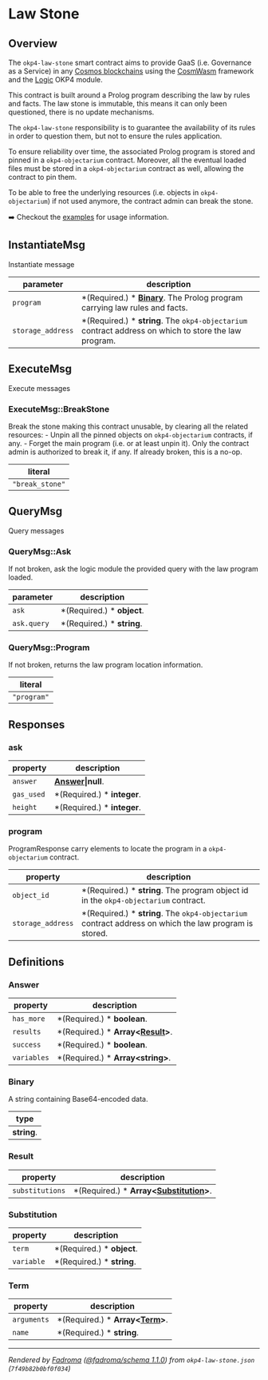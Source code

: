 # Law Stone

## Overview

The `okp4-law-stone` smart contract aims to provide GaaS (i.e. Governance as a Service) in any [Cosmos blockchains](https://cosmos.network/) using the [CosmWasm](https://cosmwasm.com/) framework and the [Logic](https://docs.okp4.network/modules/next/logic) OKP4 module.

This contract is built around a Prolog program describing the law by rules and facts. The law stone is immutable, this means it can only been questioned, there is no update mechanisms.

The `okp4-law-stone` responsibility is to guarantee the availability of its rules in order to question them, but not to ensure the rules application.

To ensure reliability over time, the associated Prolog program is stored and pinned in a `okp4-objectarium` contract. Moreover, all the eventual loaded files must be stored in a `okp4-objectarium` contract as well, allowing the contract to pin them.

To be able to free the underlying resources (i.e. objects in `okp4-objectarium`) if not used anymore, the contract admin can break the stone.

➡️ Checkout the [examples](https://github.com/okp4/contracts/tree/main/contracts/okp4-law-stone/examples/) for usage information.

## InstantiateMsg

Instantiate message

|parameter|description|
|----------|-----------|
|`program`|*(Required.) * **[Binary](#binary)**. The Prolog program carrying law rules and facts.|
|`storage_address`|*(Required.) * **string**. The `okp4-objectarium` contract address on which to store the law program.|

## ExecuteMsg

Execute messages

### ExecuteMsg::BreakStone

Break the stone making this contract unusable, by clearing all the related resources: - Unpin all the pinned objects on `okp4-objectarium` contracts, if any. - Forget the main program (i.e. or at least unpin it). Only the contract admin is authorized to break it, if any. If already broken, this is a no-op.

|literal|
|-------|
|`"break_stone"`|

## QueryMsg

Query messages

### QueryMsg::Ask

If not broken, ask the logic module the provided query with the law program loaded.

|parameter|description|
|----------|-----------|
|`ask`|*(Required.) * **object**. |
|`ask.query`|*(Required.) * **string**. |

### QueryMsg::Program

If not broken, returns the law program location information.

|literal|
|-------|
|`"program"`|

## Responses

### ask



|property|description|
|----------|-----------|
|`answer`|**[Answer](#answer)\|null**. |
|`gas_used`|*(Required.) * **integer**. |
|`height`|*(Required.) * **integer**. |

### program

ProgramResponse carry elements to locate the program in a `okp4-objectarium` contract.

|property|description|
|----------|-----------|
|`object_id`|*(Required.) * **string**. The program object id in the `okp4-objectarium` contract.|
|`storage_address`|*(Required.) * **string**. The `okp4-objectarium` contract address on which the law program is stored.|

## Definitions

### Answer



|property|description|
|----------|-----------|
|`has_more`|*(Required.) * **boolean**. |
|`results`|*(Required.) * **Array&lt;[Result](#result)&gt;**. |
|`success`|*(Required.) * **boolean**. |
|`variables`|*(Required.) * **Array&lt;string&gt;**. |

### Binary

A string containing Base64-encoded data.

|type|
|----|
|**string**.|

### Result



|property|description|
|----------|-----------|
|`substitutions`|*(Required.) * **Array&lt;[Substitution](#substitution)&gt;**. |

### Substitution



|property|description|
|----------|-----------|
|`term`|*(Required.) * **object**. |
|`variable`|*(Required.) * **string**. |

### Term



|property|description|
|----------|-----------|
|`arguments`|*(Required.) * **Array&lt;[Term](#term)&gt;**. |
|`name`|*(Required.) * **string**. |

---

*Rendered by [Fadroma](https://fadroma.tech) ([@fadroma/schema 1.1.0](https://www.npmjs.com/package/@fadroma/schema)) from `okp4-law-stone.json` (`7f49b82b0bf0f034`)*